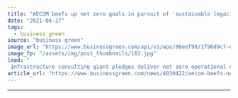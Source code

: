 ```yaml
---
title: "AECOM beefs up net zero goals in pursuit of 'sustainable legacies'"
date: "2021-04-27"
tags: 
  - business green
source: "business green"
image_url: "https://www.businessgreen.com/api/v1/wps/06eef98/1f96d9c7-e614-402d-8c41-647a20627c3a/5/Aecom-office-185x114.jpg"
image_fp: "/assets/img/post_thumbnails/161.jpg"
lead: "
 Infrastructure consulting giant pledges deliver net zero operational emissions by end of 2021 in support of push to deliver science-based cuts to direct emissions by 2030 ..."
article_url: "https://www.businessgreen.com/news/4030422/aecom-beefs-net-zero-goals-pursuit-sustainable-legacies"
---
```


---
